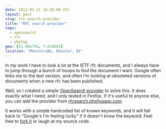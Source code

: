 ```yaml
---
date: 2012-01-21 18:10:08 UTC
layout: post
slug: rfc-search-provider
title: "RFC search provider"
tags:
  - opensearch
  - rfc
  - phpfog
geo: [51.966758, 7.618665]
location: "Münzstraße, Münster, DE"
---
```

<p>In my work I have to look a lot at the IETF rfc documents, and I always have to jump through a bunch of hoops to find the document I want. Google often links me to the text version, and often I'm looking at obsoleted versions of documents when a new rfc has been published.</p>

<p>Well, so I created a simple <a href="https://developer.mozilla.org/en/Creating_OpenSearch_plugins_for_Firefox">OpenSearch provider</a> to solve this. It does exactly what I need, and I only tested in Firefox. If it's useful to anyone else, you can add the provider from <a href="http://rfcsearch.phpfogapp.com/">rfcsearch.phpfogapp.com</a>.</p>

<p>It works with a simple hardcoded list of known keywords, and it will fall back to "Google's I'm feeling lucky" if it doesn't know the keyword. Feel free to <a href="https://github.com/evert/rfcsearch">fork it</a> or laugh at my source code.</p>

